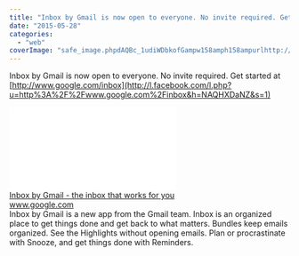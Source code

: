 ```yaml
---
title: "Inbox by Gmail is now open to everyone. No invite required. Get started at http:..."
date: "2015-05-28"
categories: 
  - "web"
coverImage: "safe_image.phpdAQBc_1udiWDbkofGampw158amph158ampurlhttp://www.google.com/inbox/assets/images/intro/intro-logo.png"
---
```


Inbox by Gmail is now open to everyone. No invite required. Get started at [http://www.google.com/inbox](http://l.facebook.com/l.php?u=http%3A%2F%2Fwww.google.com%2Finbox&h=NAQHXDaNZ&s=1)  
  
[![](images/safe_image.php?d=AQBc_1udiWDbkofG&w=158&h=158&url=http%3A%2F%2Fwww.google.com%2Finbox%2Fassets%2Fimages%2Fintro%2Fintro-logo.png)](http://l.facebook.com/l.php?u=http%3A%2F%2Fwww.google.com%2Finbox&h=uAQHHJICr&s=1)  
[Inbox by Gmail - the inbox that works for you](http://l.facebook.com/l.php?u=http%3A%2F%2Fwww.google.com%2Finbox&h=WAQGkhPKG&s=1)  
www.google.com  
Inbox by Gmail is a new app from the Gmail team. Inbox is an organized place to get things done and get back to what matters. Bundles keep emails organized. See the Highlights without opening emails. Plan or procrastinate with Snooze, and get things done with Reminders.
